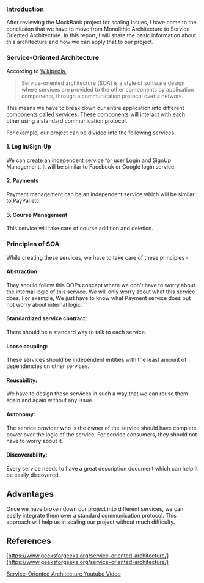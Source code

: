 

### Introduction 
After reviewing the MockBank project for scaling issues, I have come to the conclusion that we have to move from Monolithic Architecture to Service Oriented Architecture. In this report, I will share the basic information about this architecture and how we can apply that to our project. 

### Service-Oriented Architecture 

According to [Wikipedia](https://en.wikipedia.org/wiki/Service-oriented_architecture), 

>Service-oriented architecture (SOA) is a style of software design where services are provided to the other components by application components, through a communication protocol over a network. 

This means we have to break down our entire application into different components called services. These components will interact with each other using a standard communication protocol. 

For example, our project can be divided into the following services. 

#### 1. Log In/Sign-Up 
We can create an independent service for user Login and SignUp Management. It will be similar to Facebook or Google login service. 

#### 2. Payments
Payment management can be an independent service which will be similar to PayPal etc. 

#### 3. Course Management
This service will take care of course addition and deletion. 

### Principles of SOA 

While creating these services, we have to take care of these principles -

#### Abstraction: 
They should follow this OOPs concept where we don't have to worry about the internal logic of this service. We will only worry about what this service does. For example, We just have to know what Payment service does but not worry about internal logic. 

#### Standardized service contract: 
There should be a standard way to talk to each service. 

#### Loose coupling: 
These services should be independent entities with the least amount of dependencies on other services. 

#### Reusability: 
We have to design these services in such a way that we can reuse them again and again without any issue. 

#### Autonomy: 
The service provider who is the owner of the service should have complete power over the logic of the service. For service consumers, they should not have to worry about it. 

#### Discoverability: 

Every service needs to have a great 
description document which can help it be easily discovered. 

## Advantages
Once we have broken down our project into different services, we can easily integrate them over a standard communication protocol. This approach will help us in scaling our project without much difficulty. 

## References


[https://www.geeksforgeeks.org/service-oriented-architecture/](https://www.geeksforgeeks.org/service-oriented-architecture/)


[Service-Oriented Architecture Youtube Video](https://www.youtube.com/watch?v=_dFJOSR-aFs/)